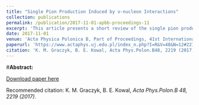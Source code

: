 ```yaml
---
title: "Single Pion Production Induced by ν-nucleon Interactions"
collection: publications
permalink: /publication/2017-11-01-apbb-proceedings-11
excerpt: 'This article presents a short review of the single pion production (SPP) in the neutrino–nucleon scattering. The attention is focused on the discussion of the main difficulties in modeling the SPP processes. New physical observables, which may constrain the theoretical models, are proposed.'
date: 2017-11-01
venue: 'Acta Physica Polonica B, Part of Proceedings, 41st International Conference of Theoretical Physics: Matter to the Deepest : Kroczyce, Poland, September 4-8, 2017'
paperurl: 'https://www.actaphys.uj.edu.pl/index_n.php?I=R&V=48&N=12#2219'
citation: 'K. M. Graczyk, B. E. Kowal, Acta Phys.Polon.B48, 2219 (2017)'
---
```

#__Abstract:__ 

[Download paper here](https://www.actaphys.uj.edu.pl/R/48/12/2219/pdf)

Recommended citation: K. M. Graczyk, B. E. Kowal, <i>Acta Phys.Polon.B 48, 2219 (2017)</i>.

